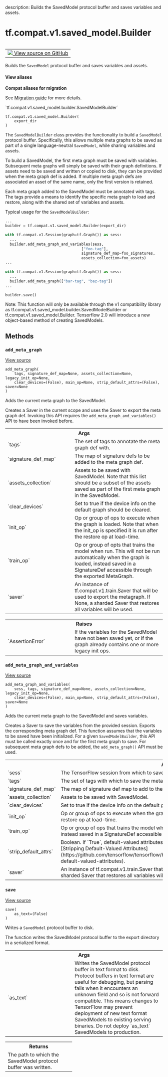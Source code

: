 description: Builds the SavedModel protocol buffer and saves variables and assets.

<div itemscope itemtype="http://developers.google.com/ReferenceObject">
<meta itemprop="name" content="tf.compat.v1.saved_model.Builder" />
<meta itemprop="path" content="Stable" />
<meta itemprop="property" content="__init__"/>
<meta itemprop="property" content="add_meta_graph"/>
<meta itemprop="property" content="add_meta_graph_and_variables"/>
<meta itemprop="property" content="save"/>
</div>

# tf.compat.v1.saved_model.Builder

<!-- Insert buttons and diff -->

<table class="tfo-notebook-buttons tfo-api nocontent" align="left">
<td>
  <a target="_blank" href="https://github.com/tensorflow/tensorflow/blob/r2.4/tensorflow/python/saved_model/builder_impl.py#L432-L621">
    <img src="https://www.tensorflow.org/images/GitHub-Mark-32px.png" />
    View source on GitHub
  </a>
</td>
</table>



Builds the `SavedModel` protocol buffer and saves variables and assets.

<section class="expandable">
  <h4 class="showalways">View aliases</h4>
  <p>
<b>Compat aliases for migration</b>
<p>See
<a href="https://www.tensorflow.org/guide/migrate">Migration guide</a> for
more details.</p>
<p>`tf.compat.v1.saved_model.builder.SavedModelBuilder`</p>
</p>
</section>

<pre class="devsite-click-to-copy prettyprint lang-py tfo-signature-link">
<code>tf.compat.v1.saved_model.Builder(
    export_dir
)
</code></pre>



<!-- Placeholder for "Used in" -->

The `SavedModelBuilder` class provides the functionality to build a 
`SavedModel` protocol buffer. Specifically, this allows multiple meta
graphs to be saved as part of a single language-neutral `SavedModel`,
while sharing variables and assets.

To build a SavedModel, the first meta graph must be saved with variables.
Subsequent meta graphs will simply be saved with their graph definitions. If
assets need to be saved and written or copied to disk, they can be provided
when the meta graph def is added. If multiple meta graph defs are associated
an asset of the same name, only the first version is retained.

Each meta graph added to the SavedModel must be annotated with tags. The tags
provide a means to identify the specific meta graph to load and restore, along
with the shared set of variables and assets.

Typical usage for the `SavedModelBuilder`:

```python
...
builder = tf.compat.v1.saved_model.Builder(export_dir)

with tf.compat.v1.Session(graph=tf.Graph()) as sess:
  ...
  builder.add_meta_graph_and_variables(sess,
                                  ["foo-tag"],
                                  signature_def_map=foo_signatures,
                                  assets_collection=foo_assets)
...

with tf.compat.v1.Session(graph=tf.Graph()) as sess:
  ...
  builder.add_meta_graph(["bar-tag", "baz-tag"])
...

builder.save()
```

Note: This function will only be available through the v1 compatibility
library as tf.compat.v1.saved_model.builder.SavedModelBuilder or
tf.compat.v1.saved_model.Builder. Tensorflow 2.0 will introduce a new
object-based method of creating SavedModels.

## Methods

<h3 id="add_meta_graph"><code>add_meta_graph</code></h3>

<a target="_blank" href="https://github.com/tensorflow/tensorflow/blob/r2.4/tensorflow/python/saved_model/builder_impl.py#L513-L555">View source</a>

<pre class="devsite-click-to-copy prettyprint lang-py tfo-signature-link">
<code>add_meta_graph(
    tags, signature_def_map=None, assets_collection=None, legacy_init_op=None,
    clear_devices=(False), main_op=None, strip_default_attrs=(False), saver=None
)
</code></pre>

Adds the current meta graph to the SavedModel.

Creates a Saver in the current scope and uses the Saver to export the meta
graph def. Invoking this API requires the `add_meta_graph_and_variables()`
API to have been invoked before.

<!-- Tabular view -->
 <table class="responsive fixed orange">
<colgroup><col width="214px"><col></colgroup>
<tr><th colspan="2">Args</th></tr>

<tr>
<td>
`tags`
</td>
<td>
The set of tags to annotate the meta graph def with.
</td>
</tr><tr>
<td>
`signature_def_map`
</td>
<td>
The map of signature defs to be added to the meta graph
def.
</td>
</tr><tr>
<td>
`assets_collection`
</td>
<td>
Assets to be saved with SavedModel. Note
that this list should be a subset of the assets saved as part of
the first meta graph in the SavedModel.
</td>
</tr><tr>
<td>
`clear_devices`
</td>
<td>
Set to true if the device info on the default graph should
be cleared.
</td>
</tr><tr>
<td>
`init_op`
</td>
<td>
Op or group of ops to execute when the graph is loaded. Note
that when the init_op is specified it is run after the restore op at
load-time.
</td>
</tr><tr>
<td>
`train_op`
</td>
<td>
Op or group of opts that trains the model when run. This will
not be run automatically when the graph is loaded, instead saved in
a SignatureDef accessible through the exported MetaGraph.
</td>
</tr><tr>
<td>
`saver`
</td>
<td>
An instance of tf.compat.v1.train.Saver that will be used to export
the metagraph. If None, a sharded Saver that restores all variables will
be used.
</td>
</tr>
</table>



<!-- Tabular view -->
 <table class="responsive fixed orange">
<colgroup><col width="214px"><col></colgroup>
<tr><th colspan="2">Raises</th></tr>

<tr>
<td>
`AssertionError`
</td>
<td>
If the variables for the SavedModel have not been saved
yet, or if the graph already contains one or more legacy init ops.
</td>
</tr>
</table>



<h3 id="add_meta_graph_and_variables"><code>add_meta_graph_and_variables</code></h3>

<a target="_blank" href="https://github.com/tensorflow/tensorflow/blob/r2.4/tensorflow/python/saved_model/builder_impl.py#L557-L615">View source</a>

<pre class="devsite-click-to-copy prettyprint lang-py tfo-signature-link">
<code>add_meta_graph_and_variables(
    sess, tags, signature_def_map=None, assets_collection=None, legacy_init_op=None,
    clear_devices=(False), main_op=None, strip_default_attrs=(False), saver=None
)
</code></pre>

Adds the current meta graph to the SavedModel and saves variables.

Creates a Saver to save the variables from the provided session. Exports the
corresponding meta graph def. This function assumes that the variables to be
saved have been initialized. For a given `SavedModelBuilder`, this API must
be called exactly once and for the first meta graph to save. For subsequent
meta graph defs to be added, the `add_meta_graph()` API must be used.

<!-- Tabular view -->
 <table class="responsive fixed orange">
<colgroup><col width="214px"><col></colgroup>
<tr><th colspan="2">Args</th></tr>

<tr>
<td>
`sess`
</td>
<td>
The TensorFlow session from which to save the meta graph and
variables.
</td>
</tr><tr>
<td>
`tags`
</td>
<td>
The set of tags with which to save the meta graph.
</td>
</tr><tr>
<td>
`signature_def_map`
</td>
<td>
The map of signature def map to add to the meta graph
def.
</td>
</tr><tr>
<td>
`assets_collection`
</td>
<td>
Assets to be saved with SavedModel.
</td>
</tr><tr>
<td>
`clear_devices`
</td>
<td>
Set to true if the device info on the default graph should
be cleared.
</td>
</tr><tr>
<td>
`init_op`
</td>
<td>
Op or group of ops to execute when the graph is loaded. Note
that when the init_op is specified it is run after the restore op at
load-time.
</td>
</tr><tr>
<td>
`train_op`
</td>
<td>
Op or group of ops that trains the model when run. This will
not be run automatically when the graph is loaded, instead saved in
a SignatureDef accessible through the exported MetaGraph.
</td>
</tr><tr>
<td>
`strip_default_attrs`
</td>
<td>
Boolean. If `True`, default-valued attributes will be
removed from the NodeDefs. For a detailed guide, see
[Stripping Default-Valued Attributes](https://github.com/tensorflow/tensorflow/blob/master/tensorflow/python/saved_model/README.md#stripping-default-valued-attributes).
</td>
</tr><tr>
<td>
`saver`
</td>
<td>
An instance of tf.compat.v1.train.Saver that will be used to export the
metagraph and save variables. If None, a sharded Saver that restores
all variables will be used.
</td>
</tr>
</table>



<h3 id="save"><code>save</code></h3>

<a target="_blank" href="https://github.com/tensorflow/tensorflow/blob/r2.4/tensorflow/python/saved_model/builder_impl.py#L395-L428">View source</a>

<pre class="devsite-click-to-copy prettyprint lang-py tfo-signature-link">
<code>save(
    as_text=(False)
)
</code></pre>

Writes a `SavedModel` protocol buffer to disk.

The function writes the SavedModel protocol buffer to the export directory
in a serialized format.

<!-- Tabular view -->
 <table class="responsive fixed orange">
<colgroup><col width="214px"><col></colgroup>
<tr><th colspan="2">Args</th></tr>

<tr>
<td>
`as_text`
</td>
<td>
Writes the SavedModel protocol buffer in text format to
disk. Protocol buffers in text format are useful for debugging, but
parsing fails when it encounters an unknown field and so is not forward
compatible. This means changes to TensorFlow may prevent deployment of
new text format SavedModels to existing serving binaries. Do not deploy
`as_text` SavedModels to production.
</td>
</tr>
</table>



<!-- Tabular view -->
 <table class="responsive fixed orange">
<colgroup><col width="214px"><col></colgroup>
<tr><th colspan="2">Returns</th></tr>
<tr class="alt">
<td colspan="2">
The path to which the SavedModel protocol buffer was written.
</td>
</tr>

</table>





